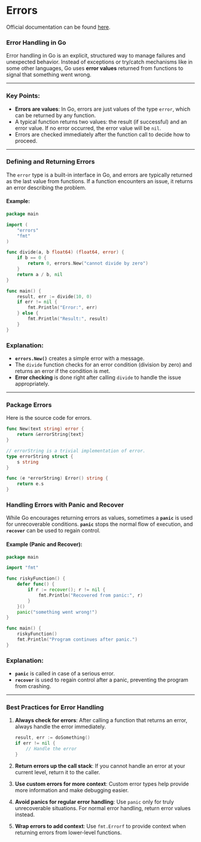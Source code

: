 # Errors

Official documentation can be found [here](https://pkg.go.dev/errors).

### Error Handling in Go

Error handling in Go is an explicit, structured way to manage failures and unexpected behavior. Instead of exceptions or try/catch mechanisms like in some other languages, Go uses **error values** returned from functions to signal that something went wrong.

---

### Key Points:

- **Errors are values**: In Go, errors are just values of the type `error`, which can be returned by any function.
- A typical function returns two values: the result (if successful) and an error value. If no error occurred, the error value will be `nil`.
- Errors are checked immediately after the function call to decide how to proceed.

---

### Defining and Returning Errors

The `error` type is a built-in interface in Go, and errors are typically returned as the last value from functions. If a function encounters an issue, it returns an error describing the problem.

#### Example:

```go
package main

import (
	"errors"
	"fmt"
)

func divide(a, b float64) (float64, error) {
	if b == 0 {
		return 0, errors.New("cannot divide by zero")
	}
	return a / b, nil
}

func main() {
	result, err := divide(10, 0)
	if err != nil {
		fmt.Println("Error:", err)
	} else {
		fmt.Println("Result:", result)
	}
}
```

### Explanation:

- **`errors.New()`** creates a simple error with a message.
- The `divide` function checks for an error condition (division by zero) and returns an error if the condition is met.
- **Error checking** is done right after calling `divide` to handle the issue appropriately.

---

### Package Errors

Here is the source code for errors.

```go
func New(text string) error {
	return &errorString{text}
}

// errorString is a trivial implementation of error.
type errorString struct {
	s string
}

func (e *errorString) Error() string {
	return e.s
}
```

### Handling Errors with Panic and Recover

While Go encourages returning errors as values, sometimes a **`panic`** is used for unrecoverable conditions. **`panic`** stops the normal flow of execution, and **`recover`** can be used to regain control.

#### Example (Panic and Recover):

```go
package main

import "fmt"

func riskyFunction() {
	defer func() {
		if r := recover(); r != nil {
			fmt.Println("Recovered from panic:", r)
		}
	}()
	panic("something went wrong!")
}

func main() {
	riskyFunction()
	fmt.Println("Program continues after panic.")
}
```

### Explanation:

- **`panic`** is called in case of a serious error.
- **`recover`** is used to regain control after a panic, preventing the program from crashing.

---

### Best Practices for Error Handling

1. **Always check for errors**: After calling a function that returns an error, always handle the error immediately.

   ```go
   result, err := doSomething()
   if err != nil {
       // Handle the error
   }
   ```

2. **Return errors up the call stack**: If you cannot handle an error at your current level, return it to the caller.

3. **Use custom errors for more context**: Custom error types help provide more information and make debugging easier.

4. **Avoid panics for regular error handling**: Use `panic` only for truly unrecoverable situations. For normal error handling, return error values instead.

5. **Wrap errors to add context**: Use `fmt.Errorf` to provide context when returning errors from lower-level functions.

